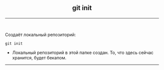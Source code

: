 ## <p style='text-align:center'>git init</p>
---
<br>

Создаёт локальный репозиторий:
```brash=
git init
```
- Локальный репозиторий в этой папке создан. То, что здесь сейчас хранится, будет бекапом.
---